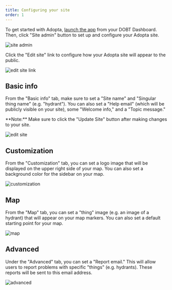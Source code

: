 ```yaml
---
title: Configuring your site
order: 1
---
```


To get started with Adopta, [launch the app](/articles/your_account/applications/managing_applications.html#launching-an-app) from your DOBT Dashboard. Then, click "Site admin" button to set up and configure your Adopta site.

![site admin](../images/site_admin.png)

Click the "Edit site" link to configure how your Adopta site will appear to the public.

![edit site link](../images/edit_site_link.png)

## Basic info

From the "Basic info" tab, make sure to set a "Site name" and "Singular thing name" (e.g. "hydrant"). You can also set a "Help email" (which will be publicly visible on your site), some "Welcome info," and a "Topic message."

<div class='alert'>
    **Note:** Make sure to click the "Update Site" button after making changes to your site.
</div>

![edit site](../images/basic_info.png)

## Customization

From the "Customization" tab, you can set a logo image that will be displayed on the upper right side of your map. You can also set a background color for the sidebar on your map.

![customization](../images/customization.png)

## Map

From the "Map" tab, you can set a "thing" image (e.g. an image of a hydrant) that will appear on your map markers. You can also set a default starting point for your map.

![map](../images/map.png)

## Advanced

Under the "Advanced" tab, you can set a "Report email." This will allow users to report problems with specific "things" (e.g. hydrants). These reports will be sent to this email address.

![advanced](../images/advanced.png)
